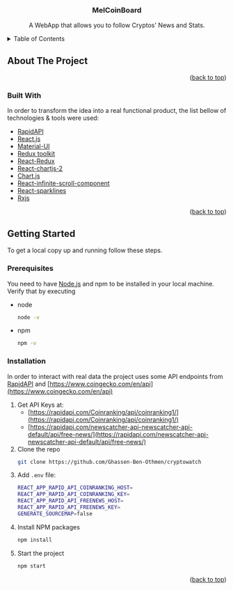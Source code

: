 <div id="top"></div>

<br />
<div align="center">
  <h3 align="center">MelCoinBoard</h3>

  <p align="center">
    A WebApp that allows you to follow Cryptos' News and Stats.
    <br />
  </p>
</div>



<!-- TABLE OF CONTENTS -->
<details>
  <summary>Table of Contents</summary>
  <ol>
    <li>
      <a href="#about-the-project">About The Project</a>
      <ul>
        <li><a href="#built-with">Screenshots</a></li>
        <li><a href="#built-with">Built With</a></li>
      </ul>
    </li>
    <li>
      <a href="#getting-started">Getting Started</a>
      <ul>
        <li><a href="#prerequisites">Prerequisites</a></li>
        <li><a href="#installation">Installation</a></li>
      </ul>
    </li>
  </ol>
</details>



<!-- ABOUT THE PROJECT -->
## About The Project

<p align="right">(<a href="#top">back to top</a>)</p>


### Built With

In order to transform the idea into a real functional product, the list bellow of technologies & tools were used:

* [RapidAPI](https://rapidapi.com/hub)
* [React.js](https://reactjs.org/)
* [Material-UI](https://mui.com/)
* [Redux toolkit](https://redux-toolkit.js.org/)
* [React-Redux](https://react-redux.js.org/)
* [React-chartjs-2](https://github.com/reactchartjs/react-chartjs-2)
* [Chart.js](https://www.chartjs.org/)
* [React-infinite-scroll-component](https://github.com/ankeetmaini/react-infinite-scroll-component)
* [React-sparklines](https://github.com/borisyankov/react-sparklines)
* [Rxjs](https://rxjs.dev/)

<p align="right">(<a href="#top">back to top</a>)</p>



<!-- GETTING STARTED -->
## Getting Started

To get a local copy up and running follow these steps.

### Prerequisites

You need to have [Node.js](https://nodejs.org/) and npm to be installed in your local machine. Verify that by executing 
* node
  ```sh
  node -v
  ```
* npm
  ```sh
  npm -v
  ```

### Installation

In order to interact with real data the project uses some API endpoints from [RapidAPI](https://rapidapi.com/hub) and [https://www.coingecko.com/en/api](https://www.coingecko.com/en/api)

1. Get API Keys at:
    * [https://rapidapi.com/Coinranking/api/coinranking1/](https://rapidapi.com/Coinranking/api/coinranking1/)
    * [https://rapidapi.com/newscatcher-api-newscatcher-api-default/api/free-news/](https://rapidapi.com/newscatcher-api-newscatcher-api-default/api/free-news/)
2. Clone the repo
   ```sh
   git clone https://github.com/Ghassen-Ben-Othmen/cryptowatch
   ```
3. Add `.env` file:
   ```sh
   REACT_APP_RAPID_API_COINRANKING_HOST=
   REACT_APP_RAPID_API_COINRANKING_KEY=
   REACT_APP_RAPID_API_FREENEWS_HOST=
   REACT_APP_RAPID_API_FREENEWS_KEY=
   GENERATE_SOURCEMAP=false
   ```
3. Install NPM packages
   ```sh
   npm install
   ```
4. Start the project
   ```sh
   npm start
   ```

<p align="right">(<a href="#top">back to top</a>)</p>


[home-screenshot]: screenshots/home.png
[coinDetail-screenshot]: screenshots/coinDetail.png
[coins-screenshot]: screenshots/coins.png
[exchanges-screenshot]: screenshots/exchanges.png
[news-screenshot]: screenshots/news.png
